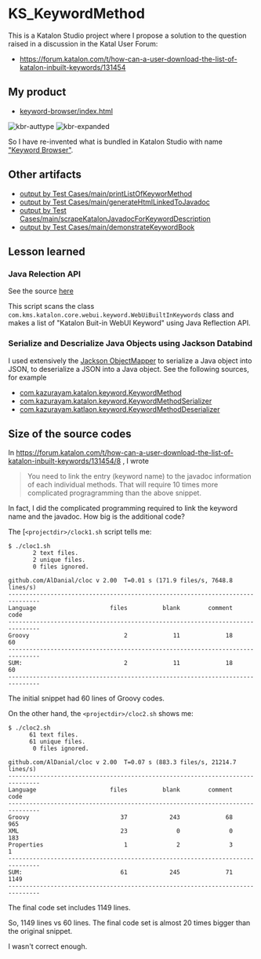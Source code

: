 # KS_KeywordMethod

This is a Katalon Studio project where I propose a solution to the question raised in a discussion in the Katal User Forum:

- https://forum.katalon.com/t/how-can-a-user-download-the-list-of-katalon-inbuilt-keywords/131454

## My product

- [keyword-browser/index.html](http://KS_KeywordMethod/keyword-browser/index.html)

![kbr-auttype](http://KS_KeywordMethod/images/kbr-auttype.png)
![kbr-expanded](http://KS_KeywordMethod/images/kbr-expanded.png)

So I have re-invented what is bundled in Katalon Studio with name ["Keyword Browser"](https://europe1.discourse-cdn.com/katalon/original/3X/f/a/fa3e83085a8cddad6855a7b0239ea01f6dd7001e.png).

## Other artifacts

- [output by Test Cases/main/printListOfKeyworMethod](http://KS_KeywordMethod/keywordList.txt)
- [output by Test Cases/main/generateHtmlLinkedToJavadoc](http://KS_KeywordMethod/keywords-linked-to-javadoc.html)
- [output by Test Cases/main/scrapeKatalonJavadocForKeywordDescription](http://KS_KeywordMethod/javadoc.json)
- [output by Test Cases/main/demonstrateKeywordBook](http://KS_KeywordMethod/keywordbook-with-javadoc.json)


## Lesson learned

### Java Relection API

See the source [here](https://github.com/kazurayam/KS_KeywordMethod/blob/master/Scripts/main/printListOfKeywordMethod/Script1716811853682.groovy)

This script scans the class `com.kms.katalon.core.webui.keyword.WebUiBuiltInKeywords` class and makes a list of "Katalon Buit-in WebUI Keyword" using Java Reflection API.

### Serialize and Descrialize Java Objects using Jackson Databind

I used extensively the [Jackson ObjectMapper](https://www.baeldung.com/jackson-object-mapper-tutorial) to serialize a Java object into JSON, to deserialize a JSON into a Java object. See the following sources, for example

- [com.kazurayam.katalon.keyword.KeywordMethod](https://github.com/kazurayam/KS_KeywordMethod/blob/master/Keywords/com/kazurayam/katalon/keyword/KeywordMethod.groovy)
- [com.kazurayam.katalon.keyword.KeywordMethodSerializer](https://github.com/kazurayam/KS_KeywordMethod/blob/master/Keywords/com/kazurayam/katalon/keyword/KeywordMethodSerializer.groovy)
- [com.kazurayam.katlaon.keyword.KeywordMethodDeserializer](https://github.com/kazurayam/KS_KeywordMethod/blob/master/Keywords/com/kazurayam/katalon/keyword/KeywordMethodDeserializer.groovy)

## Size of the source codes

In https://forum.katalon.com/t/how-can-a-user-download-the-list-of-katalon-inbuilt-keywords/131454/8 , I wrote

>You need to link the entry (keyword name) to the javadoc information of each individual methods. That will require 10 times more complicated progragramming than the above snippet.

In fact, I did the complicated programming required to link the keyword name and the javadoc. How big is the additional code?

The [`<projectdir>/clock1.sh` script tells me:

```
$ ./cloc1.sh
       2 text files.
       2 unique files.
       0 files ignored.

github.com/AlDanial/cloc v 2.00  T=0.01 s (171.9 files/s, 7648.8 lines/s)
-------------------------------------------------------------------------------
Language                     files          blank        comment           code
-------------------------------------------------------------------------------
Groovy                           2             11             18             60
-------------------------------------------------------------------------------
SUM:                             2             11             18             60
-------------------------------------------------------------------------------
```

The initial snippet had 60 lines of Groovy codes.

On the other hand, the `<projectdir>/cloc2.sh` shows me:

```
$ ./cloc2.sh
      61 text files.
      61 unique files.
       0 files ignored.

github.com/AlDanial/cloc v 2.00  T=0.07 s (883.3 files/s, 21214.7 lines/s)
-------------------------------------------------------------------------------
Language                     files          blank        comment           code
-------------------------------------------------------------------------------
Groovy                          37            243             68            965
XML                             23              0              0            183
Properties                       1              2              3              1
-------------------------------------------------------------------------------
SUM:                            61            245             71           1149
-------------------------------------------------------------------------------
```

The final code set includes 1149 lines.

So, 1149 lines vs 60 lines. The final code set is almost 20 times bigger than the original snippet.

I wasn't correct enough.


